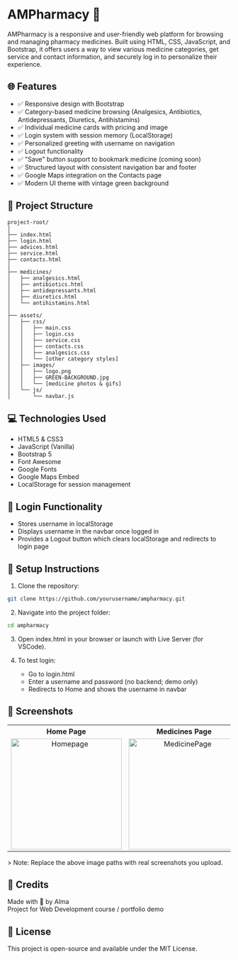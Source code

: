 # AMPharmacy 💊

AMPharmacy is a responsive and user-friendly web platform for browsing and managing pharmacy medicines. Built using HTML, CSS, JavaScript, and Bootstrap, it offers users a way to view various medicine categories, get service and contact information, and securely log in to personalize their experience.

## 🌐 Features

- ✅ Responsive design with Bootstrap
- ✅ Category-based medicine browsing (Analgesics, Antibiotics, Antidepressants, Diuretics, Antihistamins)
- ✅ Individual medicine cards with pricing and image
- ✅ Login system with session memory (LocalStorage)
- ✅ Personalized greeting with username on navigation
- ✅ Logout functionality
- ✅ "Save" button support to bookmark medicine (coming soon)
- ✅ Structured layout with consistent navigation bar and footer
- ✅ Google Maps integration on the Contacts page
- ✅ Modern UI theme with vintage green background

## 📁 Project Structure

```
project-root/
│
├── index.html
├── login.html
├── advices.html
├── service.html
├── contacts.html
│
├── medicines/
│   ├── analgesics.html
│   ├── antibiotics.html
│   ├── antidepressants.html
│   ├── diuretics.html
│   └── antihistamins.html
│
├── assets/
│   ├── css/
│   │   ├── main.css
│   │   ├── login.css
│   │   ├── service.css
│   │   ├── contacts.css
│   │   ├── analgesics.css
│   │   └── [other category styles]
│   ├── images/
│   │   ├── logo.png
│   │   ├── GREEN-BACKGROUND.jpg
│   │   └── [medicine photos & gifs]
│   └── js/
│       └── navbar.js
```

## 💻 Technologies Used

- HTML5 & CSS3
- JavaScript (Vanilla)
- Bootstrap 5
- Font Awesome
- Google Fonts
- Google Maps Embed
- LocalStorage for session management

## 🔐 Login Functionality

- Stores username in localStorage
- Displays username in the navbar once logged in
- Provides a Logout button which clears localStorage and redirects to login page

## 👷️ Setup Instructions

1. Clone the repository:

```bash
git clone https://github.com/yourusername/ampharmacy.git
```

2. Navigate into the project folder:

```bash
cd ampharmacy
```

3. Open index.html in your browser or launch with Live Server (for VSCode).

4. To test login:
   - Go to login.html
   - Enter a username and password (no backend; demo only)
   - Redirects to Home and shows the username in navbar

## 📸 Screenshots
<table>
  <tr>
    <th>Home Page</th>
    <th>Medicines Page</th>
    <th>Contact Page</th>
  </tr>
  <tr>
    <td align="center">
      <img src="https://github.com/user-attachments/assets/5945b6dd-09ac-419c-8a9c-65dfa1cefb66" alt="Homepage" width="250" />
    </td>
    <td align="center">
      <img src="https://github.com/user-attachments/assets/740682b3-d449-4811-922b-f8b72b0e3c79" alt="MedicinePage" width="250" />
    </td>
    <td align="center">
      <img src="https://github.com/user-attachments/assets/fb8af4c5-d904-495b-9538-958608f9cffa" alt="ContactsPage" width="250" />
    </td>
  </tr>
</table>
> Note: Replace the above image paths with real screenshots you upload.

## 🙌 Credits

Made with 💚 by Alma  
Project for Web Development course / portfolio demo

## 📄 License

This project is open-source and available under the MIT License.

